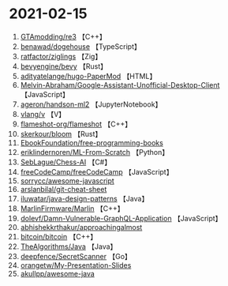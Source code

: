 # 2021-02-15

1. [GTAmodding/re3](https://github.com/GTAmodding/re3) 【C++】
2. [benawad/dogehouse](https://github.com/benawad/dogehouse) 【TypeScript】
3. [ratfactor/ziglings](https://github.com/ratfactor/ziglings) 【Zig】
4. [bevyengine/bevy](https://github.com/bevyengine/bevy) 【Rust】
5. [adityatelange/hugo-PaperMod](https://github.com/adityatelange/hugo-PaperMod) 【HTML】
6. [Melvin-Abraham/Google-Assistant-Unofficial-Desktop-Client](https://github.com/Melvin-Abraham/Google-Assistant-Unofficial-Desktop-Client) 【JavaScript】
7. [ageron/handson-ml2](https://github.com/ageron/handson-ml2) 【JupyterNotebook】
8. [vlang/v](https://github.com/vlang/v) 【V】
9. [flameshot-org/flameshot](https://github.com/flameshot-org/flameshot) 【C++】
10. [skerkour/bloom](https://github.com/skerkour/bloom) 【Rust】
11. [EbookFoundation/free-programming-books](https://github.com/EbookFoundation/free-programming-books) 
12. [eriklindernoren/ML-From-Scratch](https://github.com/eriklindernoren/ML-From-Scratch) 【Python】
13. [SebLague/Chess-AI](https://github.com/SebLague/Chess-AI) 【C#】
14. [freeCodeCamp/freeCodeCamp](https://github.com/freeCodeCamp/freeCodeCamp) 【JavaScript】
15. [sorrycc/awesome-javascript](https://github.com/sorrycc/awesome-javascript) 
16. [arslanbilal/git-cheat-sheet](https://github.com/arslanbilal/git-cheat-sheet) 
17. [iluwatar/java-design-patterns](https://github.com/iluwatar/java-design-patterns) 【Java】
18. [MarlinFirmware/Marlin](https://github.com/MarlinFirmware/Marlin) 【C++】
19. [dolevf/Damn-Vulnerable-GraphQL-Application](https://github.com/dolevf/Damn-Vulnerable-GraphQL-Application) 【JavaScript】
20. [abhishekkrthakur/approachingalmost](https://github.com/abhishekkrthakur/approachingalmost) 
21. [bitcoin/bitcoin](https://github.com/bitcoin/bitcoin) 【C++】
22. [TheAlgorithms/Java](https://github.com/TheAlgorithms/Java) 【Java】
23. [deepfence/SecretScanner](https://github.com/deepfence/SecretScanner) 【Go】
24. [orangetw/My-Presentation-Slides](https://github.com/orangetw/My-Presentation-Slides) 
25. [akullpp/awesome-java](https://github.com/akullpp/awesome-java) 
